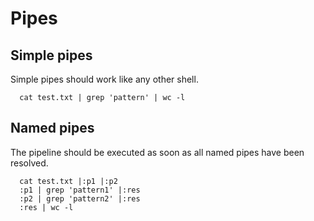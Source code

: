 
# Pipes

## Simple pipes

Simple pipes should work like any other shell.

```
  cat test.txt | grep 'pattern' | wc -l
```

## Named pipes

The pipeline should be executed as soon as all named pipes have been resolved.

```
  cat test.txt |:p1 |:p2
  :p1 | grep 'pattern1' |:res
  :p2 | grep 'pattern2' |:res
  :res | wc -l
```


